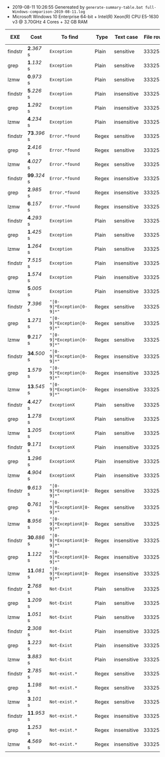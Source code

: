 * 2019-08-11 10:26:55  Genereated by ```generate-summary-table.bat full-Windows-comparison-2019-08-11.log``` 
* Microsoft Windows 10 Enterprise 64-bit + Intel(R) Xeon(R) CPU E5-1630 v3 @ 3.70GHz 4 Cores + 32 GB RAM 

| EXE | Cost | To find | Type | Text case | File rows | File size | System Info |
| -- | -- | -- | -- | -- | -- | -- | -- |
| findstr | **2**.*367* s | ```Exception``` | Plain | sensitive | 3332543 | 1.39 GB | Windows |
| grep | **1**.*132* s | ```Exception``` | Plain | sensitive | 3332543 | 1.39 GB | Windows |
| lzmw | **0**.*973* s | ```Exception``` | Plain | sensitive | 3332543 | 1.39 GB | Windows |
| findstr | **5**.*226* s | ```Exception``` | Plain | insensitive | 3332543 | 1.39 GB | Windows |
| grep | **1**.*292* s | ```Exception``` | Plain | insensitive | 3332543 | 1.39 GB | Windows |
| lzmw | **4**.*234* s | ```Exception``` | Plain | insensitive | 3332543 | 1.39 GB | Windows |
| findstr | **73**.*396* s | ```Error.*found``` | Regex | sensitive | 3332543 | 1.39 GB | Windows |
| grep | **2**.*416* s | ```Error.*found``` | Regex | sensitive | 3332543 | 1.39 GB | Windows |
| lzmw | **4**.*027* s | ```Error.*found``` | Regex | sensitive | 3332543 | 1.39 GB | Windows |
| findstr | **99**.*324* s | ```Error.*found``` | Regex | insensitive | 3332543 | 1.39 GB | Windows |
| grep | **2**.*985* s | ```Error.*found``` | Regex | insensitive | 3332543 | 1.39 GB | Windows |
| lzmw | **6**.*157* s | ```Error.*found``` | Regex | insensitive | 3332543 | 1.39 GB | Windows |
| findstr | **4**.*293* s | ```Exception``` | Plain | sensitive | 3332543 | 1.39 GB | Windows |
| grep | **1**.*425* s | ```Exception``` | Plain | sensitive | 3332543 | 1.39 GB | Windows |
| lzmw | **1**.*264* s | ```Exception``` | Plain | sensitive | 3332543 | 1.39 GB | Windows |
| findstr | **7**.*515* s | ```Exception``` | Plain | insensitive | 3332543 | 1.39 GB | Windows |
| grep | **1**.*574* s | ```Exception``` | Plain | insensitive | 3332543 | 1.39 GB | Windows |
| lzmw | **5**.*005* s | ```Exception``` | Plain | insensitive | 3332543 | 1.39 GB | Windows |
| findstr | **7**.*396* s | ```"[0-9]*Exception[0-9]*"``` | Regex | sensitive | 3332543 | 1.39 GB | Windows |
| grep | **1**.*271* s | ```"[0-9]*Exception[0-9]*"``` | Regex | sensitive | 3332543 | 1.39 GB | Windows |
| lzmw | **9**.*217* s | ```"[0-9]*Exception[0-9]*"``` | Regex | sensitive | 3332543 | 1.39 GB | Windows |
| findstr | **34**.*500* s | ```"[0-9]*Exception[0-9]*"``` | Regex | insensitive | 3332543 | 1.39 GB | Windows |
| grep | **1**.*579* s | ```"[0-9]*Exception[0-9]*"``` | Regex | insensitive | 3332543 | 1.39 GB | Windows |
| lzmw | **13**.*545* s | ```"[0-9]*Exception[0-9]*"``` | Regex | insensitive | 3332543 | 1.39 GB | Windows |
| findstr | **4**.*427* s | ```ExceptionX``` | Plain | sensitive | 3332543 | 1.39 GB | Windows |
| grep | **1**.*278* s | ```ExceptionX``` | Plain | sensitive | 3332543 | 1.39 GB | Windows |
| lzmw | **1**.*205* s | ```ExceptionX``` | Plain | sensitive | 3332543 | 1.39 GB | Windows |
| findstr | **9**.*171* s | ```ExceptionX``` | Plain | insensitive | 3332543 | 1.39 GB | Windows |
| grep | **1**.*296* s | ```ExceptionX``` | Plain | insensitive | 3332543 | 1.39 GB | Windows |
| lzmw | **4**.*904* s | ```ExceptionX``` | Plain | insensitive | 3332543 | 1.39 GB | Windows |
| findstr | **9**.*613* s | ```"[0-9]*ExceptionX[0-9]*"``` | Regex | sensitive | 3332543 | 1.39 GB | Windows |
| grep | **0**.*761* s | ```"[0-9]*ExceptionX[0-9]*"``` | Regex | sensitive | 3332543 | 1.39 GB | Windows |
| lzmw | **8**.*956* s | ```"[0-9]*ExceptionX[0-9]*"``` | Regex | sensitive | 3332543 | 1.39 GB | Windows |
| findstr | **30**.*886* s | ```"[0-9]*ExceptionX[0-9]*"``` | Regex | insensitive | 3332543 | 1.39 GB | Windows |
| grep | **1**.*122* s | ```"[0-9]*ExceptionX[0-9]*"``` | Regex | insensitive | 3332543 | 1.39 GB | Windows |
| lzmw | **11**.*081* s | ```"[0-9]*ExceptionX[0-9]*"``` | Regex | insensitive | 3332543 | 1.39 GB | Windows |
| findstr | **2**.*768* s | ```Not-Exist``` | Plain | sensitive | 3332543 | 1.39 GB | Windows |
| grep | **1**.*209* s | ```Not-Exist``` | Plain | sensitive | 3332543 | 1.39 GB | Windows |
| lzmw | **1**.*051* s | ```Not-Exist``` | Plain | sensitive | 3332543 | 1.39 GB | Windows |
| findstr | **2**.*308* s | ```Not-Exist``` | Plain | insensitive | 3332543 | 1.39 GB | Windows |
| grep | **1**.*223* s | ```Not-Exist``` | Plain | insensitive | 3332543 | 1.39 GB | Windows |
| lzmw | **3**.*883* s | ```Not-Exist``` | Plain | insensitive | 3332543 | 1.39 GB | Windows |
| findstr | **2**.*785* s | ```Not-exist.*``` | Regex | sensitive | 3332543 | 1.39 GB | Windows |
| grep | **1**.*198* s | ```Not-exist.*``` | Regex | sensitive | 3332543 | 1.39 GB | Windows |
| lzmw | **3**.*101* s | ```Not-exist.*``` | Regex | sensitive | 3332543 | 1.39 GB | Windows |
| findstr | **11**.*953* s | ```Not-exist.*``` | Regex | insensitive | 3332543 | 1.39 GB | Windows |
| grep | **1**.*253* s | ```Not-exist.*``` | Regex | insensitive | 3332543 | 1.39 GB | Windows |
| lzmw | **4**.*569* s | ```Not-exist.*``` | Regex | insensitive | 3332543 | 1.39 GB | Windows |
